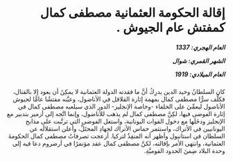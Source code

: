 <h1 dir="rtl">إقالة الحكومة العثمانية مصطفى كمال كمفتش عام الجيوش .</h1>

<h5 dir="rtl">العام الهجري:  1337

الشهر القمري: شوال

العام الميلادي: 1919</h5>

<p dir="rtl">كان السلطانُ وحيد الدين يدرِكُ أنَّ ما فقدته الدولة العثمانية لا يمكِنُ أن يعود إلا بالقتال، فكلَّف سرًّا مصطفى كمال بمهمة إثارة القلاقل في الأناضول، وعيَّنه مفتشًا عامًّا لجيوش الأناضول ليعمِّيَ على الحلفاء -وخاصة الإنجليز- الدور الذي سيلعبه مصطفى كمال في إثارة الفوضى فيها، لكِنَّ مصطفى كمال لم يذهب للأناضول، وإنما اتَّجه إلى أزمير بتدبير مع الإنجليز ودخَلَها مع دخول القوات اليونانية، واستغل الفوضى التي ترتَّبت على مذابح اليونانيين في الأتراك، واستثمر حماس الأتراك لجهادِ المحتَلِّ، وأعلن استقلالَه عن السلطان في استانبول وأظهر أنه المنقِذُ لتركيا. أزعجت تصرفاتُ مصطفى كمال الحكومةَ العثمانية، وانتهى الأمر بإقالته، لكنَّ مصطفى كمال عقد مؤتمرًا في أرضروم دعا فيه إلى وحدة البلاد ضِمنَ الحدود القوميَّةِ.</p></br>
